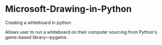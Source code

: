 # Microsoft-Drawing-in-Python
Creating a whiteboard in python

Allows user to run a whiteboard on their computer sourcing from Python's game-based library—pygame. 
